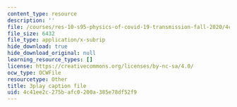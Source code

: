 ```yaml
---
content_type: resource
description: ''
file: /courses/res-10-s95-physics-of-covid-19-transmission-fall-2020/4c41ee2c275bafc0200a385e78df52f9_fdbeCmYRVzA.srt
file_size: 6432
file_type: application/x-subrip
hide_download: true
hide_download_original: null
learning_resource_types: []
license: https://creativecommons.org/licenses/by-nc-sa/4.0/
ocw_type: OCWFile
resourcetype: Other
title: 3play caption file
uid: 4c41ee2c-275b-afc0-200a-385e78df52f9
---
```

